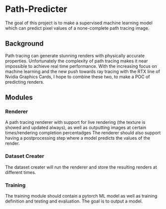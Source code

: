 # Path-Predicter

The goal of this project is to make a supervised machine learning model which can predict pixel values of a none-complete path tracing image.


## Background

Path tracing can generate stunning renders with physically accurate properties. Unfortunately the complexity of path tracing makes it near impossible to achieve real time performance. With the increasing focus on machine learning and the new push towards ray tracing with the RTX line of Nvidia Graphics Cards, I hope to combine these two, to make a POC of predicting renders.

## Modules

### Renderer

A path tracing renderer with support for live rendering (the texture is showed and updated always), as well as outputting images at certain times/rendering completion percentadges
The renderer should also support having a postprocessing step where a model predicts the values of the render.

### Dataset Creater
The dataset creater will run the renderer and store the resulting renders at different times. 

### Training

The training module should contain a pytorch ML model as well as training definition and testing and evaluation. The goal is to output a model.

